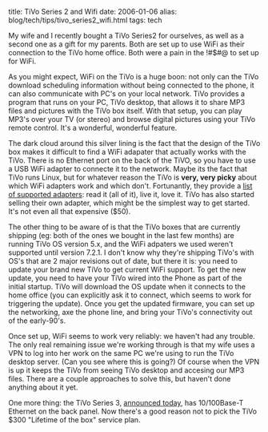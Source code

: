 title: TiVo Series 2 and Wifi
date: 2006-01-06
alias: blog/tech/tips/tivo_series2_wifi.html
tags: tech

My wife and I recently bought a TiVo Series2 for ourselves, as well as
a second one as a gift for my parents.  Both are set up to use WiFi as
their connection to the TiVo home office. Both were a pain in the
!#$#@ to set up for WiFi.

As you might expect, WiFi on the TiVo is a huge boon: not only can the
TiVo download scheduling information without being connected to the
phone, it can also communicate with PC's on your local network. TiVo
provides a program that runs on your PC, TiVo desktop, that allows it
to share MP3 files and pictures with the TiVo box itself. With that
setup, you can play MP3's over your TV (or stereo) and browse digital
pictures using your TiVo remote control. It's a wonderful, wonderful
feature.

The dark cloud around this silver lining is the fact that the design
of the TiVo box makes it difficult to find a WiFi adapater that
actually works with the TiVo. There is no Ethernet port on the back of
the TiVO, so you have to use a USB WiFi adapter to connecte it to the
network. Maybe its the fact that TiVo runs Linux, but for whatever
reason the TiVo is <b>very, very picky</b> about which WiFi adapters
work and which don't.  Fortunantly, they provide a <a
href="http://customersupport.tivo.com/knowbase/root/public/tv2006.htm">
list of supported adapters</a>: read it (all of it), live it, love it.
TiVo has also started selling their own adapter, which might be the
simplest way to get started. It's not even all that expensive ($50).

The other thing to be aware of is that the TiVo boxes that are
currently shipping (eg: both of the ones we bought in the last few
months) are running TiVo OS version 5.x, and the WiFi adpaters we used
weren't supported until version 7.2.1. I don't know why they're
shipping TiVo's with OS's that are 2 major revisions out of date, but
there it is: you need to update your brand new TiVo to get current
WiFi support. To get the new update, you need to have your TiVo wired
into the Phone as part of the initial startup. TiVo will download the
OS update when it connects to the home office (you can explicitly ask
it to connect, which seems to work for triggering the update). Once
you get the updated firmware, you can set up the networking, axe the
phone line, and bring your TiVo's connectivity out of the early-90's.

Once set up, WiFi seems to work very reliably: we haven't had any
trouble. The only real remaining issue we're working through is that
my wife uses a VPN to log into her work on the same PC we're using to
run the TiVo desktop server. (Can you see where this is going?) Of
course when the VPN is up it keeps the TiVo from seeing TiVo desktop
and accesing our MP3 files. There are a couple approaches to solve
this, but haven't done anything about it yet.

One more thing: the TiVo Series 3, <a
href="http://www.tivolovers.com/252572.html">announced today</a>, has
10/100Base-T Ethernet on the back panel. Now there's a good reason not
to pick the TiVo $300 "Lifetime of the box" service plan.
